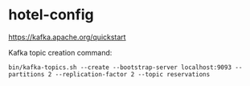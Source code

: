 # hotel-config

https://kafka.apache.org/quickstart

Kafka topic creation command:
```
bin/kafka-topics.sh --create --bootstrap-server localhost:9093 --partitions 2 --replication-factor 2 --topic reservations
```
